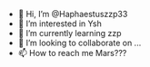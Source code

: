 - 👋 Hi, I’m @Haphaestuszzp33
- 👀 I’m interested in Ysh
- 🌱 I’m currently learning zzp
- 💞️ I’m looking to collaborate on ...
- 📫 How to reach me   Mars???

<!---
Haphaestuszzp33/Haphaestuszzp33 is a ✨ special ✨ repository because its `README.md` (this file) appears on your GitHub profile.
You can click the Preview link to take a look at your changes.
--->
